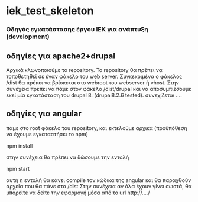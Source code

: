 # iek_test_skeleton


### Οδηγός εγκατάστασης έργου ΙΕΚ για ανάπτυξη (development)

## οδηγίες για apache2+drupal

Αρχικά κλωνοποιούμε το repository. Το repository θα πρέπει να τοποθετηθεί σε έναν φάκελο του web server. Συγκεκριμένα ο φάκελος /dist θα πρέπει να βρίσκεται στο webroot του webserver ή vhost. Στην συνέχεια πρέπει να πάμε στον φάκελο /dist/drupal και να αποσυμπιέσουμε εκεί μία εγκατάσταση του drupal 8. (drupal8.2.6 tested). 
συνεχίζεται ....

## οδηγίες για angular
πάμε στο root φάκελο του repository, και εκτελούμε αρχικά (προϋπόθεση να έχουμε εγκαταστήσει το npm)

npm install

στην συνέχεια θα πρέπει να δώσουμε την εντολή

npm start

αυτή η εντολή θα κάνει compile τον κώδικα της angular και θα παραχθούν αρχεία που θα πάνε στο /dist
Στην συνέχεια αν όλα έχουν γίνει σωστά, θα μπορείτε να δείτε την εφαρμογή μέσα από το url
http://..../

